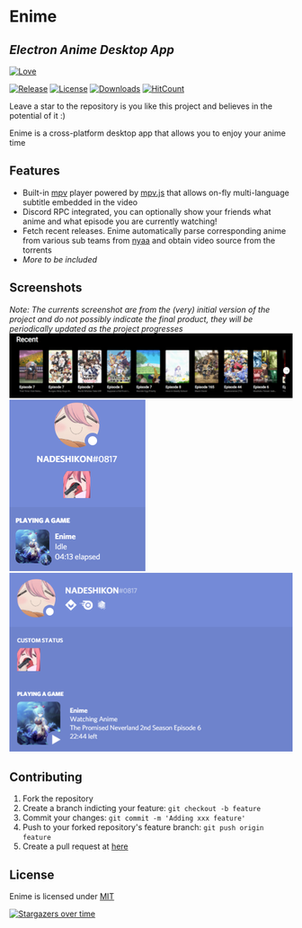 # Enime

## _Electron Anime Desktop App_

[![Love](http://ForTheBadge.com/images/badges/built-with-love.svg)](https://github.com/Enime-Project/)

[![Release](https://img.shields.io/github/release/Enime-Project/enime.svg?style=flat-square)](https://github.com/Enime-Project/enime/releases/)
[![License](https://img.shields.io/github/license/Enime-Project/enime.svg?style=flat-square)](https://github.com/Enime-Project/enime/blob/master/LICENSE)
[![Downloads](https://img.shields.io/github/downloads/Enime-Project/enime/total?style=flat-square)](https://github.com/Enime-Project/enime/releases/latest)
[![HitCount](http://hits.dwyl.io/Enime-Project/enime.svg)](http://hits.dwyl.io/Enime-Project/enime)

Leave a star to the repository is you like this project and believes in the potential of it :)

Enime is a cross-platform desktop app that allows you to enjoy your anime time

## Features

- Built-in [mpv](https://github.com/mpv-player/mpv) player powered by [mpv.js](https://github.com/Kagami/mpv.js) that allows on-fly multi-language subtitle embedded in the video
- Discord RPC integrated, you can optionally show your friends what anime and what episode you are currently watching!
- Fetch recent releases. Enime automatically parse corresponding anime from various sub teams from [nyaa](https://nyaa.si) and obtain video source from the torrents
- _More to be included_

## Screenshots

_Note: The currents screenshot are from the (very) initial version of the project and do not possibly indicate the final product, they will be periodically updated as the project progresses_
![](./screenshots/screenshot-1.png)
![](./screenshots/screenshot-2.png)
![](./screenshots/screenshot-3.png)

## Contributing

1. Fork the repository
2. Create a branch indicting your feature: `git checkout -b feature`
3. Commit your changes: `git commit -m 'Adding xxx feature'`
4. Push to your forked repository's feature branch: `git push origin feature`
5. Create a pull request at [here](https://github.com/Enime-Project/enime/pulls)

## License

Enime is licensed under [MIT](https://github.com/Enime-Project/enime/master/LICENSE)

[![Stargazers over time](https://starchart.cc/Enime-Project/enime.svg)](https://starchart.cc/Enime-Project/enime)
